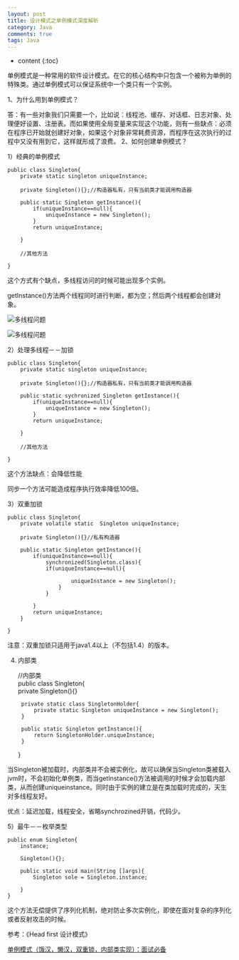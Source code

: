 ```yaml
---
layout: post
title: 设计模式之单例模式深度解析
category: Java
comments: true
tags: Java
---
```


* content
{:toc}

单例模式是一种常用的软件设计模式。在它的核心结构中只包含一个被称为单例的特殊类。通过单例模式可以保证系统中一个类只有一个实例。




1、为什么用到单例模式？

答：有一些对象我们只需要一个，比如说：线程池、缓存、对话框、日志对象、处理便好设置、注册表。而如果使用全局变量来实现这个功能，则有一些缺点：必须在程序已开始就创建好对象，如果这个对象非常耗费资源，而程序在这次执行的过程中又没有用到它，这样就形成了浪费。
2、如何创建单例模式？

   1）经典的单例模式


    public class Singleton{  
        private static singleton uniqueInstance;  
      
        private Singleton(){};//构造器私有，只有当前类才能调用构造器  
      
        public static Singleton getInstance(){  
            if(uniqueInstance==null){  
                uniqueInstance = new Singleton();  
            }  
            return uniqueInstance;  
      
        }  
      
        //其他方法  
      
    }  


这个方式有个缺点，多线程访问的时候可能出现多个实例。

getInstance()方法两个线程同时进行判断，都为空；然后两个线程都会创建对象。  

![多线程问题](https://github.com/zhongsb/zhongsb.github.io/blob/master/images/singelton.jpg])


![多线程问题](/images/singelton.jpg])

2）处理多线程－－加锁

    public class Singleton{  
        private static singleton uniqueInstance;  
      
        private Singleton(){};//构造器私有，只有当前类才能调用构造器  
      
        public static sychronized Singleton getInstance(){  
            if(uniqueInstance==null){  
                uniqueInstance = new Singleton();  
            }  
            return uniqueInstance;  
      
        }  
      
        //其他方法  
      
    }  

这个方法缺点：会降低性能

同步一个方法可能造成程序执行效率降低100倍。

3）双重加锁


    public class Singleton{  
        private volatile static  Singleton uniqueInstance;  
      
        private Singleton(){}//私有构造器  
      
        public static Singleton getInstance(){  
            if(uniqueInstance==null){  
                synchronized(Singleton.class){  
                if(uniqueInstance==null){  
                      
                        uniqueInstance = new Singleton();  
                    }  
                }  
      
            }  
            return uniqueInstance;  
        }  
      
    }  


注意：双重加锁只适用于java1.4以上（不包括1.4）的版本。

4) 内部类


    //内部类  
    public class Singleton{  
        private Singleton(){}  
      
        private static class SingletonHolder{  
            private static Singleton uniqueInstance = new Singleton();  
        }  
      
        public static Singleton getInstance(){  
            return SingletonHolder.uniqueInstance;  
        }  
    }  


当Singleton被加载时，内部类并不会被实例化，故可以确保当Singleton类被载入jvm时，不会初始化单例类，而当getInstance()方法被调用的时候才会加载内部类，从而创建uniqueinstance。同时由于实例的建立是在类加载时完成的，天生对多线程友好。


优点：延迟加载，线程安全，省略synchrozined开销，代码少。

5）最牛－－枚举类型


    public enum Singleton{  
        instance;  
      
        Singleton(){};  
      
        public static void main(String []args){  
            Singleton sole = Singleton.instance;  
              
        }  
    }  


这个方法无偿提供了序列化机制，绝对防止多次实例化，即使在面对复杂的序列化或者反射攻击的时候。


参考：《Head first 设计模式》

[单例模式（饿汉，懒汉，双重锁，内部类实现）：面试必备](https://www.toutiao.com/i6360511195685847554/?tt_from=weixin&utm_campaign=client_share&app=news_article&utm_source=weixin&iid=7526562569&utm_medium=toutiao_android&wxshare_count=1)



[1]:http://img.blog.csdn.net/20170126101450505?watermark/2/text/aHR0cDovL2Jsb2cuY3Nkbi5uZXQvUHJlcGFyZWQ=/font/5a6L5L2T/fontsize/400/fill/I0JBQkFCMA==/dissolve/70/gravity/Center
